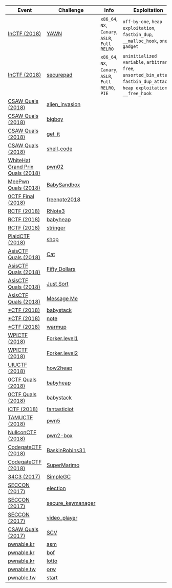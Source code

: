 | Event        | Challenge | Info | Exploitation |
|--------------|-----------|------|--------------|
| [InCTF (2018)](https://ctftime.org/event/662) | [YAWN](InCTF/2018/YAWN) | `x86_64`, `NX`, `Canary`, `ASLR`, `Full RELRO` | `off-by-one`, `heap exploitation`, `fastbin_dup`, `__malloc_hook`, `one gadget` |
| [InCTF (2018)](https://ctftime.org/event/662) | [securepad](InCTF/2018/securepad) | `x86_64`, `NX`, `Canary`, `ASLR`, `Full RELRO`, `PIE` | `uninitialized variable`, `arbitrary free`, `unsorted_bin_attack`, `fastbin_dup_attack`, `heap exploitation`, `__free_hook` |
| [CSAW Quals (2018)](https://ctftime.org/event/633) | [alien_invasion](CSAWQuals/2018/alien_invasion) | |
| [CSAW Quals (2018)](https://ctftime.org/event/633) | [bigboy](CSAWQuals/2018/bigboy) | |
| [CSAW Quals (2018)](https://ctftime.org/event/633) | [get_it](CSAWQuals/2018/get_it) | |
| [CSAW Quals (2018)](https://ctftime.org/event/633) | [shell_code](CSAWQuals/2018/shell_code) | |
| [WhiteHat Grand Prix Quals (2018)](https://ctftime.org/event/656) | [pwn02](WhiteHatGrandPrixQuals/2018/pwn02) | |
| [MeePwn Quals (2018)](https://ctftime.org/event/625) | [BabySandbox](MeePwnQuals/2018/BabySandbox) | |
| [0CTF Final (2018)](https://ctftime.org/event/558) | [freenote2018](0CTFFinal/2018/freenote2018) | |
| [RCTF (2018)](https://ctftime.org/event/624) | [RNote3](RCTF/2018/RNote3) | |
| [RCTF (2018)](https://ctftime.org/event/624) | [babyheap](RCTF/2018/babyheap) | |
| [RCTF (2018)](https://ctftime.org/event/624) | [stringer](RCTF/2018/stringer) | |
| [PlaidCTF (2018)](https://ctftime.org/event/617) | [shop](PlaidCTF/2018/shop) | |
| [AsisCTF Quals (2018)](https://ctftime.org/event/568) | [Cat](AsisCTFQuals/2018/Cat) | |
| [AsisCTF Quals (2018)](https://ctftime.org/event/568) | [Fifty Dollars](AsisCTFQuals/2018/Fifty_Dollars) | |
| [AsisCTF Quals (2018)](https://ctftime.org/event/568) | [Just Sort](AsisCTFQuals/2018/Just_Sort) | |
| [AsisCTF Quals (2018)](https://ctftime.org/event/568) | [Message Me](AsisCTFQuals/2018/Message_Me) | |
| [\*CTF (2018)](https://ctftime.org/event/614/) | [babystack](StarCTF/2018/babystack) | |
| [\*CTF (2018)](https://ctftime.org/event/614/) | [note](StarCTF/2018/note) | |
| [\*CTF (2018)](https://ctftime.org/event/614/) | [warmup](StarCTF/2018/warmup) | |
| [WPICTF (2018)](https://ctftime.org/event/600) | [Forker.level1](WPICTF/2018/Forker.level1) | |
| [WPICTF (2018)](https://ctftime.org/event/600) | [Forker.level2](WPICTF/2018/Forker.level2) | |
| [UIUCTF (2018)](https://ctftime.org/event/587) | [how2heap](UIUCTF/2018/how2heap) | |
| [0CTF Quals (2018)](https://ctftime.org/event/557) | [babyheap](0CTFQuals/2018/babyheap) | |
| [0CTF Quals (2018)](https://ctftime.org/event/557) | [babystack](0CTFQuals/2018/babystack) | |
| [iCTF (2018)](https://ctftime.org/event/567) | [fantasticiot](iCTF/2018/fantasticiot) | |
| [TAMUCTF (2018)](https://ctftime.org/event/559) | [pwn5](TAMUCTF/2018/pwn5) | |
| [NullconCTF (2018)](https://ctftime.org/event/566) | [pwn2-box](NullconCTF/2018/pwn2-box) | |
| [CodegateCTF (2018)](https://ctftime.org/event/542) | [BaskinRobins31](CodegateCTF/2018/BaskinRobins31) | |
| [CodegateCTF (2018)](https://ctftime.org/event/542) | [SuperMarimo](CodegateCTF/2018/Super_Marimo) | |
| [34C3 (2017)](https://ctftime.org/event/544) | [SimpleGC](34C3/2017/SimpleGC) | |
| [SECCON (2017)](https://ctftime.org/event/512) | [election](SECCON/2017/election) | |
| [SECCON (2017)](https://ctftime.org/event/512) | [secure_keymanager](SECCON/2017/secure_keymanager) | |
| [SECCON (2017)](https://ctftime.org/event/512) | [video_player](SECCON/2017/video_player) | |
| [CSAW Quals (2017)](https://ctftime.org/event/488) | [SCV](CSAWQuals/2017/SCV) | |
| [pwnable.kr](http://pwnable.kr/) | [asm](pwnable.kr/asm) | |
| [pwnable.kr](http://pwnable.kr/) | [bof](pwnable.kr/bof) | |
| [pwnable.kr](http://pwnable.kr/) | [lotto](pwnable.kr/lotto) | |
| [pwnable.tw](https://pwnable.tw/) | [orw](pwnable.tw/orw) | |
| [pwnable.tw](https://pwnable.tw/) | [start](pwnable.tw/start) | |
